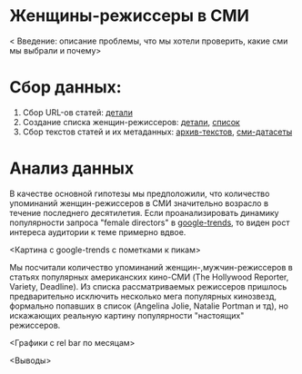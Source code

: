# Женщины-режиссеры в СМИ

< Введение: описание проблемы, что мы хотели проверить, какие сми мы выбрали и почему>

# Сбор данных:
1) Сбор URL-ов статей: [детали](https://github.com/GimmeDanger/cinema-studies/tree/master/gathering_scripts/1-gather-urls)
2) Создание списка женщин-режиссеров: [детали](https://github.com/GimmeDanger/cinema-studies/tree/master/parse_scripts/1-parse-directors-wiki), [список](https://github.com/GimmeDanger/cinema-studies/tree/master/data/director_lists/wiki)
3) Сбор текстов статей и их метаданных: [архив-текстов](https://yadi.sk/d/OswDNo4H4aNBUQ), [сми-датасеты](https://github.com/GimmeDanger/cinema-studies/tree/master/data)

# Анализ данных
В качестве основной гипотезы мы предположили, что количество упоминаний женщин-режиссеров в СМИ значительно возрасло в течение последнего десятилетия. Если проанализировать динамику популярности запроса "female directors" в [google-trends](https://trends.google.com/trends/), то виден рост интереса аудитории к теме примерно вдвое.

<Картина с google-trends с пометками к пикам>

Мы посчитали количество упоминаний женщин-,мужчин-режиссеров в статьях популярных американских кино-СМИ (The Hollywood Reporter, Variety, Deadline). Из списка рассматриваемых режиссеров пришлось предварительно исключить несколько мега популярных кинозвезд, формально попавших в список (Angelina Jolie, Natalie Portman и тд), но искажающих реальную картину популярности "настоящих" режиссеров.

<Графики с rel bar по месяцам>

<Выводы>






